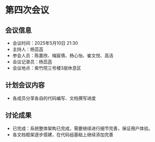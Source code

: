 # 第四次会议

## 会议信息

- 会议时间：2025年5月10日 21:30
- 主持人：杨蕊菡
- 参会人员：陈嘉欣、梅宸倩、杨心怡、崔文悦、高洁
- 会议记录员：杨蕊菡
- 会议地点：紫竹院三号楼3层休息区

## 计划会议内容

- 各成员分享各自的代码编写、文档撰写进度

## 讨论成果

- 已完成：系统整体架构已完成，需要继续进行细节完善，保证用户体验。
- 各文档框架逐步搭建，在代码组基础上继续添加完善

